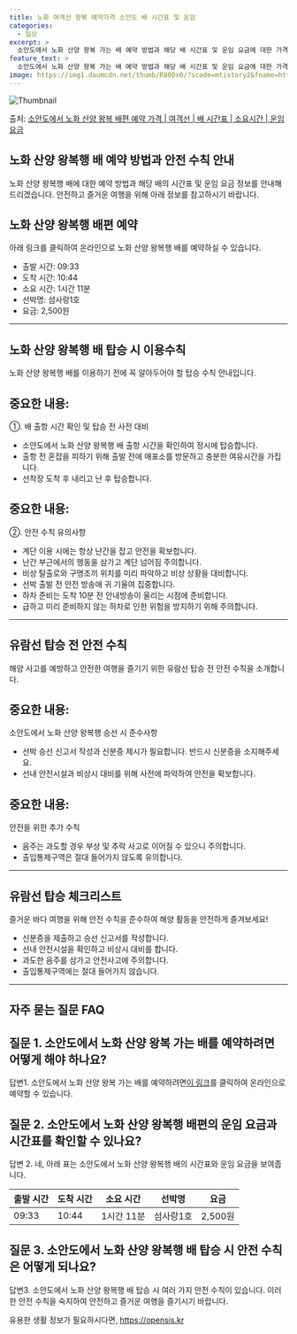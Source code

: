 ```yaml
---
title: 노화 여객선 왕복 예약가격 소안도 배 시간표 및 운임
categories:
  - 일상
excerpt: >
  소안도에서 노화 산양 왕복 가는 배 예약 방법과 해당 배 시간표 및 운임 요금에 대한 가격 정보를 안내 드리겠습니다. 안전하고 재밋는 노화 산양 왕복행 여행을 위해 아래 정보 참고하시기 바랍니다. 노화 산양 왕복행 배편 예약하기 👈 클릭소안도에서 노화 산양 왕복행 배 시간표출발 시간도착 시간소요 시간선박명요금09:3310:441시간 11분섬사랑1호2,500원노화 산양 왕복행 배편 예약하기 👈 클릭소안도에서 노화 산양 왕복행 여객선 탑승 시 이용수칙소안도에서 노화 산양 왕복행 배를 이용하실 때 반드시 숙지해야 할 탑승 수칙 안내입니다.중요한 내용: ①. 배 출항 시간 확인 및 탑승 전 사전 대비 1) 소안도에서 노화산양왕복행 배 출항 시간을 확인하여 정시에 탑승합니다. 2) 출항 전 혼잡을 피하기 위해 출..
feature_text: >
  소안도에서 노화 산양 왕복 가는 배 예약 방법과 해당 배 시간표 및 운임 요금에 대한 가격 정보를 안내 드리겠습니다. 안전하고 재밋는 노화 산양 왕복행 여행을 위해 아래 정보 참고하시기 바랍니다. 노화 산양 왕복행 배편 예약하기 👈 클릭소안도에서 노화 산양 왕복행 배 시간표출발 시간도착 시간소요 시간선박명요금09:3310:441시간 11분섬사랑1호2,500원노화 산양 왕복행 배편 예약하기 👈 클릭소안도에서 노화 산양 왕복행 여객선 탑승 시 이용수칙소안도에서 노화 산양 왕복행 배를 이용하실 때 반드시 숙지해야 할 탑승 수칙 안내입니다.중요한 내용: ①. 배 출항 시간 확인 및 탑승 전 사전 대비 1) 소안도에서 노화산양왕복행 배 출항 시간을 확인하여 정시에 탑승합니다. 2) 출항 전 혼잡을 피하기 위해 출..
image: https://img1.daumcdn.net/thumb/R800x0/?scode=mtistory2&fname=https%3A%2F%2Fblog.kakaocdn.net%2Fdn%2FbW1M2v%2FbtsHDg0rOMt%2Fm7m4GsIdGNgRrJNKuFIbAk%2Fimg.webp
---
```


![Thumbnail](https://img1.daumcdn.net/thumb/R800x0/?scode=mtistory2&fname=https%3A%2F%2Fblog.kakaocdn.net%2Fdn%2FbW1M2v%2FbtsHDg0rOMt%2Fm7m4GsIdGNgRrJNKuFIbAk%2Fimg.webp)

<p>출처: <a href="https://opensis.kr/entry/%EC%86%8C%EC%95%88%EB%8F%84%EC%97%90%EC%84%9C-%EB%85%B8%ED%99%94-%EC%82%B0%EC%96%91-%EC%99%95%EB%B3%B5-%EB%B0%B0%ED%8E%B8-%EC%98%88%EC%95%BD-%EA%B0%80%EA%B2%A9-%EC%97%AC%EA%B0%9D%EC%84%A0-%EB%B0%B0-%EC%8B%9C%EA%B0%84%ED%91%9C-%EC%86%8C%EC%9A%94%EC%8B%9C%EA%B0%84-%EC%9A%B4%EC%9E%84-%EC%9A%94%EA%B8%88" rel="dofollow">소안도에서 노화 산양 왕복 배편 예약 가격 | 여객선 | 배 시간표 | 소요시간 | 운임 요금</a> </p>

## 노화 산양 왕복행 배 예약 방법과 안전 수칙 안내

노화 산양 왕복행 배에 대한 예약 방법과 해당 배의 시간표 및 운임 요금 정보를 안내해 드리겠습니다. 안전하고 즐거운 여행을 위해 아래
정보를 참고하시기 바랍니다.

## 노화 산양 왕복행 배편 예약

아래 링크를 클릭하여 온라인으로 노화 산양 왕복행 배를 예약하실 수 있습니다.

  * 출발 시간: 09:33
  * 도착 시간: 10:44
  * 소요 시간: 1시간 11분
  * 선박명: 섬사랑1호
  * 요금: 2,500원

* * *

## 노화 산양 왕복행 배 탑승 시 이용수칙

노화 산양 왕복행 배를 이용하기 전에 꼭 알아두어야 할 탑승 수칙 안내입니다.

## 중요한 내용:

①. 배 출항 시간 확인 및 탑승 전 사전 대비

  * 소안도에서 노화 산양 왕복행 배 출항 시간을 확인하여 정시에 탑승합니다.
  * 출항 전 혼잡을 피하기 위해 출발 전에 매표소를 방문하고 충분한 여유시간을 가집니다.
  * 선착장 도착 후 내리고 난 후 탑승합니다.



## 중요한 내용:

②. 안전 수칙 유의사항

  * 계단 이용 시에는 항상 난간을 잡고 안전을 확보합니다.
  * 난간 부근에서의 행동을 삼가고 계단 넘어짐 주의합니다.
  * 비상 탈출로와 구명조끼 위치를 미리 파악하고 비상 상황을 대비합니다.
  * 선박 출발 전 안전 방송에 귀 기울여 집중합니다.
  * 하차 준비는 도착 10분 전 안내방송이 울리는 시점에 준비합니다.
  * 급하고 미리 준비하지 않는 하차로 인한 위험을 방지하기 위해 주의합니다.

* * *

## 유람선 탑승 전 안전 수칙

해양 사고를 예방하고 안전한 여행을 즐기기 위한 유람선 탑승 전 안전 수칙을 소개합니다.

## 중요한 내용:

소안도에서 노화 산양 왕복행 승선 시 준수사항

  * 선박 승선 신고서 작성과 신분증 제시가 필요합니다. 반드시 신분증을 소지해주세요.
  * 선내 안전시설과 비상시 대비를 위해 사전에 파악하여 안전을 확보합니다.



## 중요한 내용:

안전을 위한 추가 수칙

  * 음주는 과도할 경우 부상 및 추락 사고로 이어질 수 있으니 주의합니다.
  * 출입통제구역은 절대 들어가지 않도록 유의합니다.

* * *

## 유람선 탑승 체크리스트

즐거운 바다 여행을 위해 안전 수칙을 준수하여 해양 활동을 안전하게 즐겨보세요!

  * 신분증을 제출하고 승선 신고서를 작성합니다.
  * 선내 안전시설을 확인하고 비상시 대비를 합니다.
  * 과도한 음주를 삼가고 안전사고에 주의합니다.
  * 출입통제구역에는 절대 들어가지 않습니다.

* * *

## 자주 묻는 질문 FAQ

## 질문 1. 소안도에서 노화 산양 왕복 가는 배를 예약하려면 어떻게 해야 하나요?

답변1. 소안도에서 노화 산양 왕복 가는 배를 예약하려면[이 링크](예약링크)를 클릭하여 온라인으로 예약할 수 있습니다.

## 질문 2. 소안도에서 노화 산양 왕복행 배편의 운임 요금과 시간표를 확인할 수 있나요?

답변 2. 네, 아래 표는 소안도에서 노화 산양 왕복행 배의 시간표와 운임 요금을 보여줍니다.

**출발 시간** | **도착 시간** | **소요 시간** | **선박명** | **요금**  
---|---|---|---|---  
09:33 | 10:44 | 1시간 11분 | 섬사랑1호 | 2,500원  
  
## 질문 3. 소안도에서 노화 산양 왕복행 배 탑승 시 안전 수칙은 어떻게 되나요?

답변3. 소안도에서 노화 산양 왕복행 배 탑승 시 여러 가지 안전 수칙이 있습니다. 이러한 안전 수칙을 숙지하여 안전하고 즐거운 여행을
즐기시기 바랍니다.

 

유용한 생활 정보가 필요하시다면, <a href="https://opensis.kr" rel="dofollow">https://opensis.kr</a>


